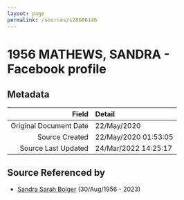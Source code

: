 ```yaml
---
layout: page
permalink: /sources/s28606146
---
```


# 1956 MATHEWS, SANDRA - Facebook profile

## Metadata

Field | Detail
---:|:---
Original Document Date | 22/May/2020
Source Created | 22/May/2020 01:53:05
Source Last Updated | 24/Mar/2022 14:25:17

## Source Referenced by

* [Sandra Sarah Bolger](../people/@2758880@-sandra-sarah-bolger-b1956-8-30-d2023.md) (30/Aug/1956 - 2023)

